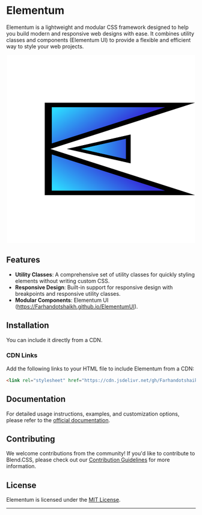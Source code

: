 # Elementum 

Elementum is a lightweight and modular CSS framework designed to help you build modern and responsive web designs with ease. It combines utility classes and components (Elementum UI) to provide a flexible and efficient way to style your web projects.

<p align="center">
  <a href="https://Farhandotshaikh.github.io/Elementumcss" target="_blank">
    <picture>
      <img alt="Elementum CSS" src="./assets/img/Logo.png" height="500" width="500">
    </picture>
  </a>
</p>


## Features

- **Utility Classes**: A comprehensive set of utility classes for quickly styling elements without writing custom CSS.
- **Responsive Design**: Built-in support for responsive design with breakpoints and responsive utility classes.
- **Modular Components**: Elementum UI (https://Farhandotshaikh.github.io/ElementumUI).

## Installation

You can include it directly from a CDN.

### CDN Links

Add the following links to your HTML file to include Elementum from a CDN:

```html
<link rel="stylesheet" href="https://cdn.jsdelivr.net/gh/Farhandotshaikh/Elementum@main/assets/css/Elementum.min.css">
```


## Documentation

For detailed usage instructions, examples, and customization options, please refer to the [official documentation](https://Farhandotshaikh.github.io/Elementum).

## Contributing

We welcome contributions from the community! If you'd like to contribute to Blend.CSS, please check out our [Contribution Guidelines](CONTRIBUTING.md) for more information.

## License

Elementum is licensed under the [MIT License](LICENSE).

---


